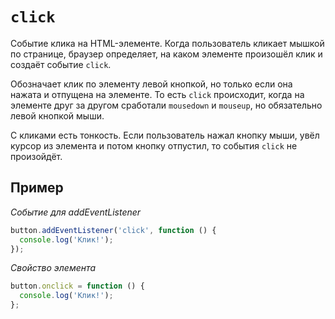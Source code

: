 # `click`

Событие клика на HTML-элементе. Когда пользователь кликает мышкой по странице, браузер определяет, на каком элементе произошёл клик и создаёт событие `click`.

Обозначает клик по элементу левой кнопкой, но только если она нажата и отпущена на элементе. То есть `click` происходит, когда на элементе друг за другом сработали `mousedown` и `mouseup`, но обязательно левой кнопкой мыши.

С кликами есть тонкость. Если пользователь нажал кнопку мыши, увёл курсор из элемента и потом кнопку отпустил, то события `click` не произойдёт.

## Пример

_Событие для addEventListener_

```js
button.addEventListener('click', function () {
  console.log('Клик!');
});
```

_Свойство элемента_

```js
button.onclick = function () {
  console.log('Клик!');
};
```
